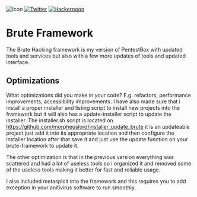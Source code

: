 

![Icon](https://github.com/morpheuslord/Brute-Hacking-Framework-SourceCode/blob/main/icons/cmder.ico)
[![Twitter](https://img.shields.io/badge/twitter-@Morpheuslord2-red.svg)](https://twitter.com/Morpheuslord2)
[![Hackernoon](https://hackernoon.com/_next/image?url=https%3A%2F%2Fhackernoon.com%2Fhn-logo.png&w=256&q=75)](https://hackernoon.com/u/morpheuslord)

# Brute Framework

The Brute Hacking framework is my version of PentestBox with updated tools and services but also with a few more updates of tools and updated interface.



## Optimizations

What optimizations did you make in your code? E.g. refactors, performance improvements, accessibility improvements.
I have also made sure that i install a proper installer and listing script to install new projects into the framework
but it will also has a update-installer script to update the installer.
The installer.sh script is located on https://github.com/morpheuslord/installer_update_brute it is an updateable project just add it into its appropriate location and then configure the installer location after that save it and just use the update function on your brute-framework to update it.



The other optimization is that in the previous version everything was scattered and had a lot of useless tools so i organized it and removed some of the useless tools making it better for fast and reliable usage.

I also included metasploit into the framework and this requires you to add exception in your anitivirus software to run smoothly.
